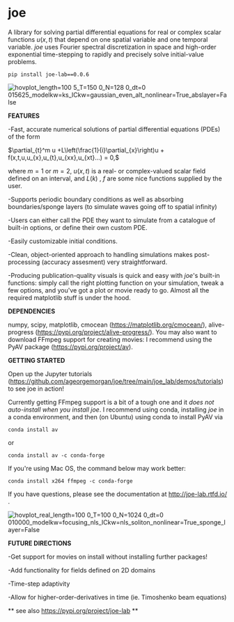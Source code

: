 # joe 
A library for solving partial differential equations for real or complex scalar functions $u(x,t)$ that depend on one spatial variable and one temporal variable. *joe* uses Fourier spectral discretization in space and high-order exponential time-stepping to rapidly and precisely solve initial-value problems. 

```
pip install joe-lab==0.0.6
```
![hovplot_length=100 5_T=150 0_N=128 0_dt=0 015625_modelkw=ks_ICkw=gaussian_even_alt_nonlinear=True_abslayer=False](https://github.com/user-attachments/assets/67d10328-5b6f-4559-85a2-375e83a67047)

**FEATURES**

-Fast, accurate numerical solutions of partial differential equations (PDEs) of the form 

$\partial_{t}^m u +L\left(\frac{1}{i}\partial_{x}\right)u + f(x,t,u,u_{x},u_{t},u_{xx},u_{xt}...) = 0,$

where $m=1$ or $m=2$, $u(x,t)$ is a real- or complex-valued scalar field defined on an interval, and $L(k)$ , $f$ are some nice functions supplied by the user.

-Supports periodic boundary conditions as well as absorbing boundaries/sponge layers (to simulate waves going off to spatial infinity)

-Users can either call the PDE they want to simulate from a catalogue of built-in options, or define their own custom PDE.

-Easily customizable initial conditions.

-Clean, object-oriented approach to handling simulations makes post-processing (accuracy assesment) very straightforward.      

-Producing publication-quality visuals is quick and easy with *joe*'s built-in functions: simply call the right plotting function on your simulation, tweak a few options, and you've got a plot or movie ready to go. Almost all the required matplotlib stuff is under the hood.  

**DEPENDENCIES**

numpy, scipy, matplotlib, cmocean (https://matplotlib.org/cmocean/), alive-progress (https://pypi.org/project/alive-progress/). You may also want to download FFmpeg support for creating movies: I recommend using the PyAV package (https://pypi.org/project/av).

**GETTING STARTED**
 
Open up the Jupyter tutorials (https://github.com/ageorgemorgan/joe/tree/main/joe_lab/demos/tutorials) to see joe in action!

Currently getting FFmpeg support is a bit of a tough one and it *does not auto-install when you install joe*. I recommend using conda, installing *joe* in a conda environment, and then (on Ubuntu) using conda to install PyAV via 

```
conda install av
```

or 

```
conda install av -c conda-forge
```

If you're using Mac OS, the command below may work better: 

```
conda install x264 ffmpeg -c conda-forge
```

If you have questions, please see the documentation at http://joe-lab.rtfd.io/ . 

![hovplot_real_length=100 0_T=100 0_N=1024 0_dt=0 010000_modelkw=focusing_nls_ICkw=nls_soliton_nonlinear=True_sponge_layer=False](https://github.com/user-attachments/assets/6f61210e-8405-4de5-8bd1-14ea62643727)

**FUTURE DIRECTIONS**

-Get support for movies on install without installing further packages!

-Add functionality for fields defined on 2D domains 

-Time-step adaptivity

-Allow for higher-order-derivatives in time (ie. Timoshenko beam equations)

** see also https://pypi.org/project/joe-lab **
